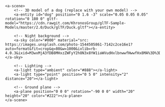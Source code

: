 <!DOCTYPE html>
<html lang="en">
<head>
    <meta charset="UTF-8">
    <meta name="viewport" content="width=device-width, initial-scale=1.0">
    <script src="https://aframe.io/releases/1.2.0/aframe.min.js"></script>
</head>
<body>

    <a-scene>
        <!-- 3D model of a dog (replace with your own model) -->
        <a-entity id="dog" position="0 1.6 -3" scale="0.05 0.05 0.05" rotation="0 180 0" gltf-model="https://cdn.rawgit.com/KhronosGroup/glTF-Sample-Models/master/2.0/Duck/glTF/Duck.gltf"></a-entity>

        <!-- Night background -->
        <a-sky color="#000" material="src: https://images.unsplash.com/photo-1544505861-7142c2ce16e1?auto=format&fit=crop&q=80&w=1000&ixlib=rb-4.0.3&ixid=M3wxMjA3fDB8MHxzZWFyY2h8N3x8YW1iaWVudHxlbnwwfHwwfHx8MA%3D%3D"></a-sky>

        <!-- Lighting -->
        <a-light type="ambient" color="#888"></a-light>
        <a-light type="point" position="0 5 0" intensity="2" distance="20"></a-light>

        <!-- Ground plane -->
        <a-plane position="0 0 0" rotation="-90 0 0" width="20" height="20" color="#222"></a-plane>
    </a-scene>

</body>
</html>
